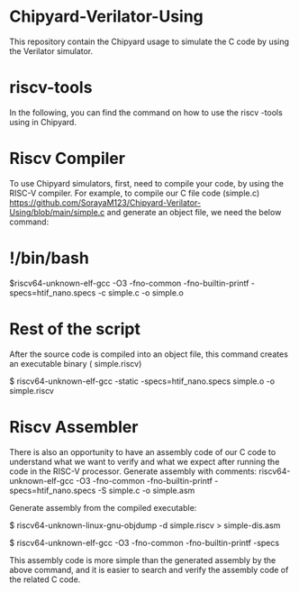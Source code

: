 # Chipyard-Verilator-Using
This repository contain the Chipyard usage to simulate the C code by using the Verilator simulator.





# riscv-tools
In the following, you can find the command on how to use the riscv -tools using in Chipyard.
# Riscv Compiler
To use Chipyard simulators, first, need to compile your code, by using the RISC-V compiler.
For example, to compile our C file code (simple.c) https://github.com/SorayaM123/Chipyard-Verilator-Using/blob/main/simple.c
and generate an object file,  we need the below command:

# !/bin/bash

$riscv64-unknown-elf-gcc  -O3 -fno-common -fno-builtin-printf -specs=htif_nano.specs -c simple.c -o simple.o
# Rest of the script


After the source code is compiled into an object file, this command creates an executable binary ( simple.riscv)

$ riscv64-unknown-elf-gcc -static -specs=htif_nano.specs simple.o -o simple.riscv

# Riscv Assembler


There is also an opportunity to have an assembly code of our C code to understand what we want to verify and what we expect after running the code in the RISC-V processor.
Generate assembly with comments:
riscv64-unknown-elf-gcc  -O3 -fno-common -fno-builtin-printf -specs=htif_nano.specs -S simple.c -o simple.asm

Generate assembly from the compiled executable:

$ riscv64-unknown-linux-gnu-objdump -d simple.riscv > simple-dis.asm

$ riscv64-unknown-elf-gcc  -O3 -fno-common -fno-builtin-printf -specs

This assembly code is more simple than the generated assembly by the above command, and it is easier to search and verify the assembly code of the related C code. 
